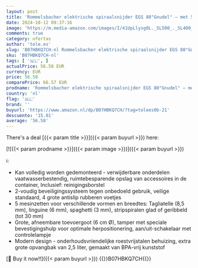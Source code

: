 ```yaml
---
layout: post
title: 'Rommelsbacher elektrische spiraalsnijder EGS 80"Gnudel" – met 5 verschillende snij-inzetstukken'
date: 2024-10-12 09:37:16
image: 'https://m.media-amazon.com/images/I/41UpLlysg0L._SL500_._SL400_.jpg'
comments: true
category: ofertas
author: 'tole.es'
slug: 'B07HBKQ7CH-nl Rommelsbacher elektrische spiraalsnijder EGS 80"Gnudel" –...'
sku: 'B07HBKQ7CH-nl'
tags: [ '🇳🇱', ]
actualPrice: 56.58 EUR
currency: EUR
price: 56.58
comparePrice: 66.57 EUR
prodname: 'Rommelsbacher elektrische spiraalsnijder EGS 80"Gnudel" – met 5 verschillende snij-inzetstukken'
country: 'nl'
flag: '🇳🇱'
brand: ''
buyurl: 'https://www.amazon.nl/dp/B07HBKQ7CH/?tag=tolees0b-21'
descuento: '15.01'
average: '56.58'
---
```


There's a deal [{{< param title >}}]({{< param buyurl >}})  here:

[![{{< param prodname >}}]({{< param image >}})]({{< param buyurl >}})

ℹ️:

- Kan volledig worden gedemonteerd - verwijderbare onderdelen vaatwasserbestendig, ruimtebesparende opslag van accessoires in de container, Inclusief: reinigingsborstel
- 2-voudig beveiligingssysteem tegen onbedoeld gebruik, veilige standaard, 4 grote antislip rubberen voetjes
- 5 mesinzetten voor verschillende vormen en breedtes: Tagliatelle (8,5 mm), linguine (6 mm), spaghetti (3 mm), stripspiralen glad of geribbeld (tot 30 mm)
- Grote, afneembare toevoergoot (6 cm Ø), tamper met speciale bevestigingshulp voor optimale herpositionering, aan/uit-schakelaar met controlelampje
- Modern design - onderhoudsvriendelijke roestvrijstalen behuizing, extra grote opvangbak van 2,5 liter, gemaakt van BPA-vrij kunststof

[🛒 Buy it now!!]({{< param buyurl >}})
{{<world>}}B07HBKQ7CH{{</world>}}
